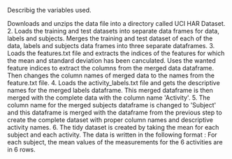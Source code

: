 Describig the variables used.

Downloads and unzips the data file into a directory called UCI HAR Dataset.
 2. Loads the training and test datasets into separate data frames for data, labels and subjects. Merges the training and test dataset of each of the data, labels and subjects data frames into three separate dataframes.
 3. Loads the features.txt file and extracts the indices of the features for which the mean and standard deviation has been canculated. Uses the wanted feature indices to extract the columns from the merged data dataframe. Then changes the column names of merged data to the names from the feature.txt file.
 4. Loads the activity_labels.txt file and gets the descriptive names for the merged labels dataframe. This merged dataframe is then merged with the complete data with the column name 'Activity'.
 5. The column name for the merged subjects dataframe is changed to 'Subject' and this dataframe is merged with the dataframe from the previous step to create the complete dataset with proper column names and descriptive activity names.
 6. The tidy dataset is created by taking the mean for each subject and each activity. The data is written in the following format : For each subject, the mean values of the measurements for the 6 activities are in 6 rows. 
